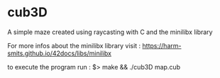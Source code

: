 # cub3D
A simple maze created using raycasting with C and the minilibx library

For more infos about the minilibx library visit : https://harm-smits.github.io/42docs/libs/minilibx

to execute the program run : $> make && ./cub3D map.cub
